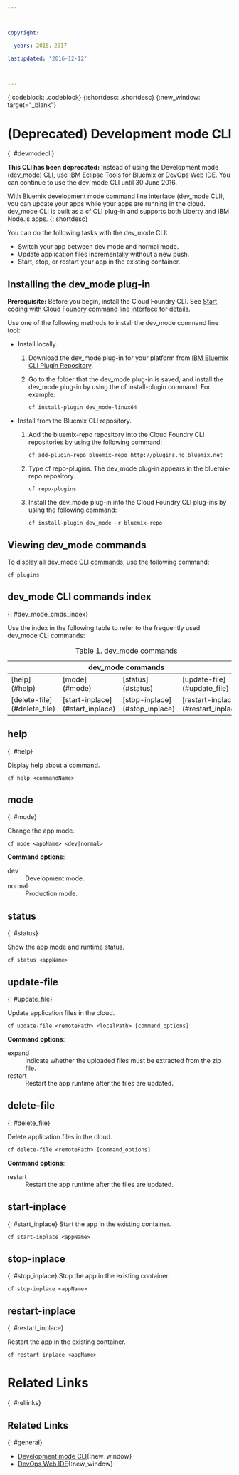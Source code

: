 ```yaml
---



copyright:

  years: 2015，2017

lastupdated: "2016-12-12"



---
```


{:codeblock: .codeblock}
{:shortdesc: .shortdesc}
{:new_window: target="_blank"}

# (Deprecated) Development mode CLI
{: #devmodecli}

**This CLI has been deprecated:** Instead of using the Development mode (dev_mode) CLI, use IBM Eclipse Tools for Bluemix or DevOps Web IDE. You can continue to use the dev_mode CLI until 30 June 2016.

With Bluemix development mode command line interface (dev_mode CLI), you can update your apps while your apps are running in the cloud. dev_mode CLI is built as a cf CLI plug-in and supports both Liberty and IBM Node.js apps.
{: shortdesc}


You can do the following tasks with the dev_mode CLI:
- Switch your app between dev mode and normal mode.
- Update application files incrementally without a new push.
- Start, stop, or restart your app in the existing container.

## Installing the dev_mode plug-in
**Prerequisite:** Before you begin, install the Cloud Foundry CLI. See [Start coding with Cloud Foundry command line interface](https://github.com/cloudfoundry/cli) for details.


Use one of the following methods to install the dev_mode command line tool:
- Install locally.
  1. Download the dev_mode plug-in for your platform from [IBM Bluemix CLI Plugin Repository](http://plugins.ng.bluemix.net).
  2. Go to the folder that the dev_mode plug-in is saved, and install the dev_mode plug-in by using the cf install-plugin command. For example:

        ```
        cf install-plugin dev_mode-linux64
        ```

- Install from the Bluemix CLI repository.
  1. Add the bluemix-repo repository into the Cloud Foundry CLI repositories by using the following command:

        ```
        cf add-plugin-repo bluemix-repo http://plugins.ng.bluemix.net
        ```

  2. Type cf repo-plugins. The dev_mode plug-in appears in the bluemix-repo repository.

		```
        cf repo-plugins
        ```

  3. Install the dev_mode plug-in into the Cloud Foundry CLI plug-ins by using the following command:

        ```
        cf install-plugin dev_mode -r bluemix-repo
        ```

## Viewing dev_mode commands

To display all dev_mode CLI commands, use the following command:

```
cf plugins
```

## dev_mode CLI commands index
{: #dev_mode_cmds_index}

Use the index in the following table to refer to the frequently used dev_mode CLI commands:

<table summary="dev_mode commands index">
<caption>Table 1. dev_mode commands</caption>
 <thead>
 <th colspan="4">dev_mode commands</th>
 </thead>
 <tbody>
 <tr>
 <td>[help](#help)</td>
 <td>[mode](#mode)</td>
 <td>[status](#status)</td>
 <td>[update-file](#update_file)</td>
 </tr>
 <tr>
 <td>[delete-file](#delete_file)</td>
 <td>[start-inplace](#start_inplace)</td>
 <td>[stop-inplace](#stop_inplace)</td>
 <td>[restart-inplace](#restart_inplace)</td>
 </tr>
  </tbody>
 </table>


## help
{: #help}

Display help about a command.

```
cf help <commandName>
```


## mode
{: #mode}

Change the app mode.

```
cf mode <appName> <dev|normal>
```
<strong>Command options</strong>:

   <dl>
   <dt>dev</dt>
   <dd>Development mode.</dd>
   <dt>normal</dt>
   <dd>Production mode.</dd>
   </dl>


## status
{: #status}

Show the app mode and runtime status.
```
cf status <appName>
```



## update-file
{: #update_file}

Update application files in the cloud.

```
cf update-file <remotePath> <localPath> [command_options]
```


<strong>Command options</strong>:

   <dl>
   <dt>expand</dt>
   <dd>Indicate whether the uploaded files must be extracted from the zip file.</dd>
   <dt>restart</dt>
   <dd>Restart the app runtime after the files are updated.</dd>
   </dl>



## delete-file
{: #delete_file}

Delete application files in the cloud.

```
cf delete-file <remotePath> [command_options]
```


<strong>Command options</strong>:
 <dl>
   <dt>restart</dt>
   <dd>Restart the app runtime after the files are updated.</dd>
  </dl>


## start-inplace
{: #start_inplace}
Start the app in the existing container.

```
cf start-inplace <appName>
```



## stop-inplace
{: #stop_inplace}
Stop the app in the existing container.

```
cf stop-inplace <appName>
```



## restart-inplace
{: #restart_inplace}

Restart the app in the existing container.

```
cf restart-inplace <appName>
```



# Related Links
{: #rellinks}

## Related Links
{: #general}
* [Development mode CLI](http://clis.ng.bluemix.net/ui/repository.html#cf-plugins){:new_window}
* [DevOps Web IDE](https://hub.jazz.net/docs/deploy/){:new_window}
